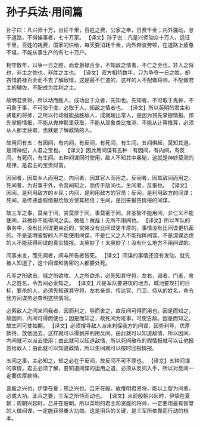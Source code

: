 # 孙子兵法·用间篇

孙子曰：凡兴师十万，出征千里，百姓之费，公家之奉，日费千金；内外骚动，怠于道路，不得操事者，七十万家。
【译文】孙子说：凡是兴师动众十万人，远征千里，百姓的耗费，国家的供给，每天要消耗千金，内外奔波劳顿，在道路上疲惫不堪，不能从事生产的有七十万户。

相守数年，以争一日之胜，而爱爵禄百金，不知敌之情者，不仁之至也，非人之将也，非主之佐也，非胜之主也。
【译文】双方相持数年，只为争夺一日之胜，却吝惜爵禄百金而不去了解敌情，这是最不仁道的，这样的人不配做将帅，不配做君主的辅佐，不配成为胜利之主。

故明君贤将，所以动而胜人，成功出于众者，先知也。先知者，不可取于鬼神，不可象于事，不可验于度，必取于人，知敌之情者也。
【译文】所以英明的君主和贤能的将帅，之所以行动就能战胜敌人，成就超出常人，是因为预先掌握情报。预先掌握情报，不能从鬼神那里获取，不能从现象类比推测，不能从计算推算，必须从人那里获取，也就是了解敌情的人。

故用间有五：有因间，有内间，有反间，有死间，有生间。五间俱起，莫知其道，是谓神纪，人君之宝也。
【译文】因此用间谍有五种：有因间，有内间，有反间，有死间，有生间。五种间谍同时使用，敌人不知其中奥秘，这就是神妙莫测的规律，是君主的宝贵财富。

因间者，因其乡人而用之。内间者，因其官人而用之。反间者，因其敌间而用之。死间者，为诳事于外，令吾间知之，而传于敌间也。生间者，反报也。
【译文】因间，是利用敌方的乡民；内间，是利用敌方的官员；反间，是利用敌方的间谍；死间，是传递虚假情报给敌方使其相信；生间，是回来报告情报的间谍。

故三军之事，莫亲于间，赏莫厚于间，事莫密于间。非圣智不能用间，非仁义不能使间，非微妙不能得间之实。微哉！微哉！无所不用间也。
【译文】所以军队的事务中，没有比间谍更亲近的，赏赐没有比间谍更丰厚的，事情没有比间谍更机密的。不是圣明睿智的人不能使用间谍，不是仁义之人不能指挥间谍，不是深谋远虑的人不能获得间谍的真实情报。太奥妙了！太奥妙了！没有什么地方不用间谍的。

间事未发，而先闻者，间与所告者皆死。
【译文】间谍的事情还没有发动，就先被人知道了，这个间谍和告密的人都要处死。

凡军之所欲击，城之所欲攻，人之所欲杀，必先知其守将，左右，谒者，门者，舍人之姓名，令吾间必索知之。
【译文】凡是军队要进攻的地方，城池要攻打的目标，要杀的人，必须先知道其守将、左右亲信、传达官、门卫、侍从的姓名，命令我方间谍务必查明这些情况。

必索敌人之间来间我者，因而利之，导而舍之，故反间可得而用也。因是而知之，故因间、内间可得而使也；因是而知之，故死间为诳事，可使告敌。因是而知之，故生间可使如期。
【译文】必须搜寻敌人派来刺探我方的间谍，因势利导，优厚款待，放他回去，这样就可以得到并利用反间。由此就可以知道敌情，所以因间、内间就可以派去使用；由此就可以知道敌情，所以死间散布的假情报就可以让他报告给敌人；由此就可以知道敌情，所以生间就可以按时回报情报。

五间之事，主必知之，知之必在于反间，故反间不可不厚也。
【译文】五种间谍的事情，君主必须了解，要知道间谍的运用之道，必须从反间入手，所以对反间一定要优厚款待。

昔殷之兴也，伊挚在夏；周之兴也，吕牙在殷。故惟明君贤将，能以上智为间者，必成大功。此兵之要，三军之所恃而动也。
【译文】从前殷朝兴起时，伊挚在夏朝；周朝兴起时，吕牙在殷朝。所以英明的君主和贤能的将帅，一定要用最有智慧的人做间谍，一定能获得重大功勋。这是用兵的关键，是三军所依靠而行动的根本。 